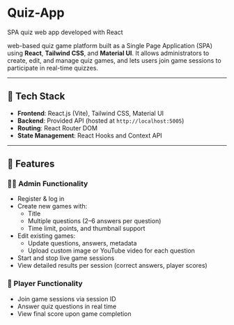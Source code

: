 # Quiz-App
SPA quiz web app developed with React

web-based quiz game platform built as a Single Page Application (SPA) using **React**, **Tailwind CSS**, and **Material UI**. It allows administrators to create, edit, and manage quiz games, and lets users join game sessions to participate in real-time quizzes.

---

## 🔧 Tech Stack

- **Frontend**: React.js (Vite), Tailwind CSS, Material UI
- **Backend**: Provided API (hosted at `http://localhost:5005`)
- **Routing**: React Router DOM
- **State Management**: React Hooks and Context API

---

## 🚀 Features

### 👩‍💼 Admin Functionality

- Register & log in
- Create new games with:
  - Title
  - Multiple questions (2–6 answers per question)
  - Time limit, points, and thumbnail support
- Edit existing games:
  - Update questions, answers, metadata
  - Upload custom image or YouTube video for each question
- Start and stop live game sessions
- View detailed results per session (correct answers, player scores)

### 🙋 Player Functionality

- Join game sessions via session ID
- Answer quiz questions in real time
- View final score upon game completion
